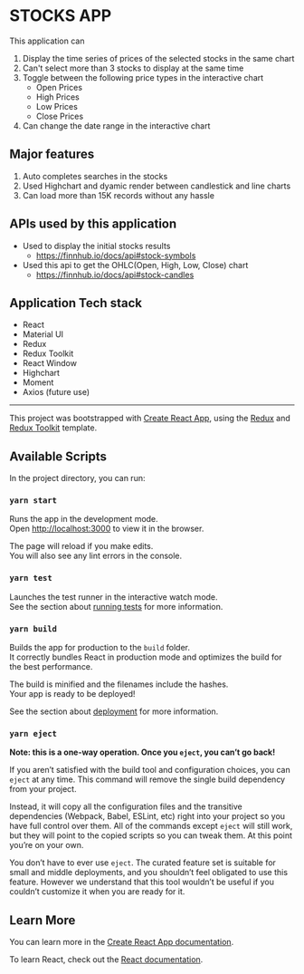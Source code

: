 # STOCKS APP
This application can

1.  Display the time series of prices of the selected stocks in the same chart
1. Can't select more than 3 stocks to display at the same time
1. Toggle between the following price types in the interactive chart
    * Open Prices
    * High Prices
    * Low Prices
    * Close Prices
1. Can change the date range in the interactive chart


## Major features

1. Auto completes searches in the stocks
1. Used Highchart and dyamic render between candlestick and line charts
1. Can load more than 15K records without any hassle

## APIs used by this application

* Used to display the initial stocks results
    * https://finnhub.io/docs/api#stock-symbols
* Used this api to get the OHLC(Open, High, Low, Close) chart
    * https://finnhub.io/docs/api#stock-candles

## Application Tech stack
* React
* Material UI
* Redux
* Redux Toolkit
* React Window
* Highchart
* Moment
* Axios (future use)
---

This project was bootstrapped with [Create React App](https://github.com/facebook/create-react-app), using the [Redux](https://redux.js.org/) and [Redux Toolkit](https://redux-toolkit.js.org/) template.

## Available Scripts

In the project directory, you can run:

### `yarn start`

Runs the app in the development mode.<br />
Open [http://localhost:3000](http://localhost:3000) to view it in the browser.

The page will reload if you make edits.<br />
You will also see any lint errors in the console.

### `yarn test`

Launches the test runner in the interactive watch mode.<br />
See the section about [running tests](https://facebook.github.io/create-react-app/docs/running-tests) for more information.

### `yarn build`

Builds the app for production to the `build` folder.<br />
It correctly bundles React in production mode and optimizes the build for the best performance.

The build is minified and the filenames include the hashes.<br />
Your app is ready to be deployed!

See the section about [deployment](https://facebook.github.io/create-react-app/docs/deployment) for more information.

### `yarn eject`

**Note: this is a one-way operation. Once you `eject`, you can’t go back!**

If you aren’t satisfied with the build tool and configuration choices, you can `eject` at any time. This command will remove the single build dependency from your project.

Instead, it will copy all the configuration files and the transitive dependencies (Webpack, Babel, ESLint, etc) right into your project so you have full control over them. All of the commands except `eject` will still work, but they will point to the copied scripts so you can tweak them. At this point you’re on your own.

You don’t have to ever use `eject`. The curated feature set is suitable for small and middle deployments, and you shouldn’t feel obligated to use this feature. However we understand that this tool wouldn’t be useful if you couldn’t customize it when you are ready for it.

## Learn More

You can learn more in the [Create React App documentation](https://facebook.github.io/create-react-app/docs/getting-started).

To learn React, check out the [React documentation](https://reactjs.org/).
